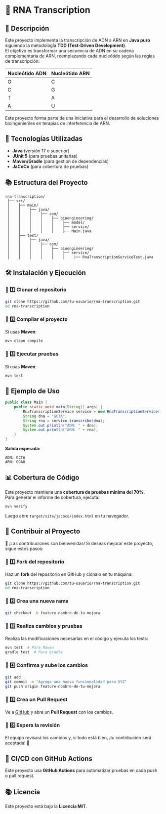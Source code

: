 # 🌟 RNA Transcription

## 📄 Descripción
Este proyecto implementa la transcripción de ADN a ARN en **Java puro** siguiendo la metodología **TDD (Test-Driven Development)**.  
El objetivo es transformar una secuencia de ADN en su cadena complementaria de ARN, reemplazando cada nucleótido según las reglas de transcripción:

| **Nucleótido ADN** | **Nucleótido ARN** |
|-------------------|-------------------|
| G | C |
| C | G |
| T | A |
| A | U |

Este proyecto forma parte de una iniciativa para el desarrollo de soluciones bioingenieriles en terapias de interferencia de ARN.

## 🚀 Tecnologías Utilizadas
- **Java** (versión 17 o superior)
- **JUnit 5** (para pruebas unitarias)
- **Maven/Gradle** (para gestión de dependencias)
- **JaCoCo** (para cobertura de pruebas)

## 📚 Estructura del Proyecto
```
rna-transcription/
 ├── src/
 │    ├── main/
 │    │    ├── java/
 │    │    │    ├── com/
 │    │    │    │    ├── bioengineering/
 │    │    │    │    │    ├── model/
 │    │    │    │    │    ├── service/
 │    │    │    │    │    ├── Main.java
 │    ├── test/
 │    │    ├── java/
 │    │    │    ├── com/
 │    │    │    │    ├── bioengineering/
 │    │    │    │    │    ├── service/
 │    │    │    │    │    │    ├── RnaTranscriptionServiceTest.java
```

## 🛠️ Instalación y Ejecución
### 🔢 1️⃣ Clonar el repositorio
```sh
git clone https://github.com/tu-usuario/rna-transcription.git
cd rna-transcription
```

### 🔢 2️⃣ Compilar el proyecto
Si usas **Maven**:
```sh
mvn clean compile
```


### 🔢 3️⃣ Ejecutar pruebas
Si usas **Maven**:
```sh
mvn test
```


## 🤖 Ejemplo de Uso
```java
public class Main {
    public static void main(String[] args) {
        RnaTranscriptionService service = new RnaTranscriptionService();
        String dna = "GCTA";
        String rna = service.transcribe(dna);
        System.out.println("ADN: " + dna);
        System.out.println("ARN: " + rna);
    }
}
```
**Salida esperada:**
```
ADN: GCTA
ARN: CGAU
```

## 📊 Cobertura de Código
Este proyecto mantiene una **cobertura de pruebas mínima del 70%**.  
Para generar el informe de cobertura, ejecuta:

```sh
mvn verify
```
Luego abre `target/site/jacoco/index.html` en tu navegador.

## 🤝 Contribuir al Proyecto
💪 ¡Las contribuciones son bienvenidas! Si deseas mejorar este proyecto, sigue estos pasos:

### 🔢 1️⃣ Fork del repositorio
Haz un **fork** del repositorio en GitHub y clónalo en tu máquina:
```sh
git clone https://github.com/tu-usuario/rna-transcription.git
cd rna-transcription
```

### 🔢 2️⃣ Crea una nueva rama
```sh
git checkout -b feature-nombre-de-tu-mejora
```

### 🔢 3️⃣ Realiza cambios y pruebas
Realiza las modificaciones necesarias en el código y ejecuta los tests:
```sh
mvn test  # Para Maven
gradle test  # Para Gradle
```

### 🔢 4️⃣ Confirma y sube los cambios
```sh
git add .
git commit -m "Agrega una nueva funcionalidad para XYZ"
git push origin feature-nombre-de-tu-mejora
```

### 🔢 5️⃣ Crea un Pull Request
Ve a [GitHub](https://github.com/tu-usuario/rna-transcription) y abre un **Pull Request** con los cambios.

### 🔢 6️⃣ Espera la revisión
El equipo revisará los cambios y, si todo está bien, ¡tu contribución será aceptada! 🚀

## 🚀 CI/CD con GitHub Actions
Este proyecto usa **GitHub Actions** para automatizar pruebas en cada push o pull request.



## 📚 Licencia
Este proyecto está bajo la **Licencia MIT**.


